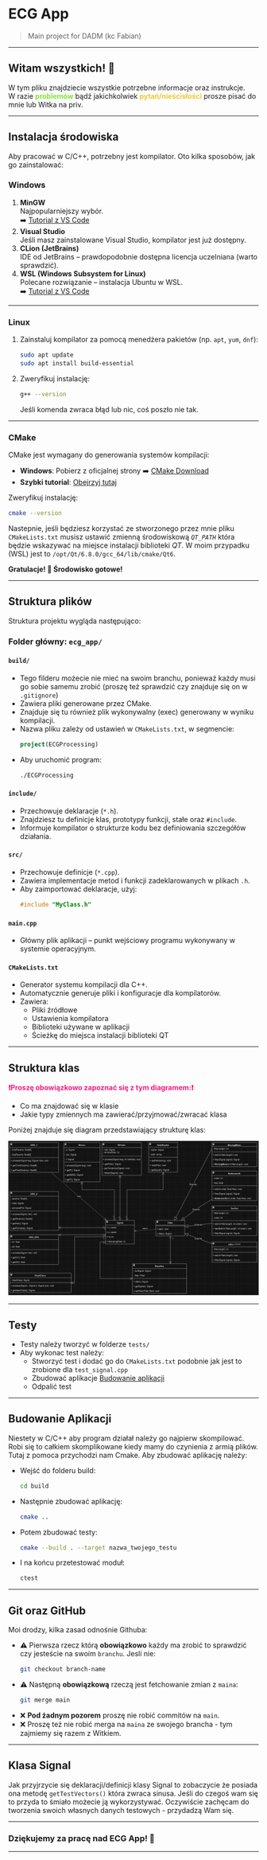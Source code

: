 
# **ECG App**
> Main project for DADM (kc Fabian)  

---

## **Witam wszystkich! 👋**  
W tym pliku znajdziecie wszystkie potrzebne informacje oraz instrukcje.  
W razie <span style="color: #82e332"><strong>problemów</strong></span> bądź jakichkolwiek <span style="color: #eec634"><strong>pytań/nieścisłości</strong></span> prosze pisać do mnie lub Witka na priv.

---

## **Instalacja środowiska**
Aby pracować w C/C++, potrzebny jest kompilator. Oto kilka sposobów, jak go zainstalować:  

### **Windows**  
1. **MinGW**  
   Najpopularniejszy wybór.  
   ➡️ [Tutorial z VS Code](https://code.visualstudio.com/docs/cpp/config-mingw)  
2. **Visual Studio**  
   Jeśli masz zainstalowane Visual Studio, kompilator jest już dostępny.  
3. **CLion (JetBrains)**  
   IDE od JetBrains – prawdopodobnie dostępna licencja uczelniana (warto sprawdzić).  
4. **WSL (Windows Subsystem for Linux)**  
   Polecane rozwiązanie – instalacja Ubuntu w WSL.  
   ➡️ [Tutorial z VS Code](https://code.visualstudio.com/docs/cpp/config-wsl)  

---

### **Linux**  
1. Zainstaluj kompilator za pomocą menedżera pakietów (np. `apt`, `yum`, `dnf`):  
    ```bash
    sudo apt update  
    sudo apt install build-essential  
    ```  
2. Zweryfikuj instalację:  
    ```bash
    g++ --version  
    ```  
    Jeśli komenda zwraca błąd lub nic, coś poszło nie tak.  

---

### **CMake**  
CMake jest wymagany do generowania systemów kompilacji:  
- **Windows**: Pobierz z oficjalnej strony ➡️ [CMake Download](https://cmake.org/download/)  
- **Szybki tutorial**: [Obejrzyj tutaj](https://www.youtube.com/watch?v=7YcbaupsY8I)  

Zweryfikuj instalację:  
```bash
cmake --version  
```  

Nastepnie, jeśli będziesz korzystać ze stworzonego przez mnie pliku `CMakeLists.txt` musisz ustawić zmienną środowiskową *`QT_PATH`* która będzie wskazywać na miejsce instalacji biblioteki *QT*.
W moim przypadku (WSL) jest to `/opt/Qt/6.8.0/gcc_64/lib/cmake/Qt6`. 

**Gratulacje! 🎉 Środowisko gotowe!**  

---

## **Struktura plików**
Struktura projektu wygląda następująco:  

### **Folder główny: `ecg_app/`**
#### **`build/`**  
- Tego filderu możecie nie mieć na swoim branchu, ponieważ każdy musi go sobie samemu zrobić (proszę też sprawdzić czy znajduje się on w `.gitignore`) 
- Zawiera pliki generowane przez CMake.  
- Znajduje się tu również plik wykonywalny (exec) generowany w wyniku kompilacji.  
- Nazwa pliku zależy od ustawień w `CMakeLists.txt`, w segmencie:  
    ```cmake
    project(ECGProcessing)
    ```  
- Aby uruchomić program:  
    ```bash
    ./ECGProcessing  
    ```  

#### **`include/`**  
- Przechowuje deklaracje (`*.h`).  
- Znajdziesz tu definicje klas, prototypy funkcji, stałe oraz `#include`.  
- Informuje kompilator o strukturze kodu bez definiowania szczegółów działania.

#### **`src/`**  
- Przechowuje definicje (`*.cpp`).  
- Zawiera implementacje metod i funkcji zadeklarowanych w plikach `.h`.  
- Aby zaimportować deklaracje, użyj:  
    ```cpp
    #include "MyClass.h"  
    ```  

#### **`main.cpp`**  
- Główny plik aplikacji – punkt wejściowy programu wykonywany w systemie operacyjnym.  

#### **`CMakeLists.txt`**  
- Generator systemu kompilacji dla C++.  
- Automatycznie generuje pliki i konfiguracje dla kompilatorów.  
- Zawiera:  
    - Pliki źródłowe  
    - Ustawienia kompilatora  
    - Biblioteki używane w aplikacji  
    - Ścieżkę do miejsca instalacji biblioteki QT
---

## **Struktura klas**

<span style="color: #fc187c;"><strong>❗Proszę obowiązkowo zapoznać się z tym diagramem:❗</strong></span>
- Co ma znajdować się w klasie
- Jakie typy zmiennych ma zawierać/przyjmować/zwracać klasa

Poniżej znajduje się diagram przedstawiający strukturę klas:  

![Diagram klas](<Screenshot 2024-11-19 224122.png>)  

---

## **Testy**
- Testy należy tworzyć w folderze `tests/`
- Aby wykonac test należy:
    - Stworzyć test i dodać go do `CMakeLists.txt` podobnie jak jest to zrobione dla `test_signal.cpp`
    - Zbudować aplikacje [Budowanie aplikacji](#Budowanie-Aplikacji)
    - Odpalić test

---

## **Budowanie Aplikacji**
Niestety w C/C++ aby program działał należy go najpierw skompilować. Robi się to całkiem skomplikowane kiedy mamy do czynienia z armią plików. Tutaj z pomoca przychodzi nam Cmake. Aby zbudować aplikację należy:
- Wejść do folderu build:
    ```bash
    cd build
    ```
- Następnie zbudować aplikację:
    ```bash
    cmake ..
    ```
- Potem zbudować testy:
    ```bash
    cmake --build . --target nazwa_twojego_testu
    ```
- I na końcu przetestować moduł:
    ```bash
    ctest
    ```

---

## **Git oraz GitHub**
Moi drodzy, kilka zasad odnośnie Githuba:
- ⚠️ Pierwsza rzecz którą **obowiązkowo** każdy ma zrobić to sprawdzić czy jesteście na swoim `branchu`. Jesli nie:
    ```bash
    git checkout branch-name
    ```
- ⚠️ Następną **obowiązkową** rzeczą jest fetchowanie zmian z `maina`:
    ```bash
    git merge main
    ```
- ❌ **Pod żadnym pozorem** proszę nie robić commitów na `main`.
- ❌ Proszę też nie robić merga na `maina` ze swojego brancha - tym zajmiemy się razem z Witkiem.

---

## **Klasa Signal**
Jak przyjrzycie się deklaracji/definicji klasy Signal to zobaczycie że posiada ona metodę `getTestVectors()` która zwraca sinusa. Jeśli do czegoś wam się to przyda to śmiało możecie ją wykorzystywać.
Oczywiście zachęcam do tworzenia swoich własnych danych testowych - przydadzą Wam się.

---

### **Dziękujemy za pracę nad ECG App! 🎉**

---